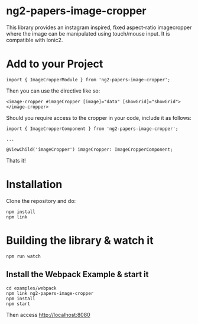 
# ng2-papers-image-cropper
This library provides an instagram inspired, fixed aspect-ratio imagecropper where the image can be manipulated using touch/mouse input. It is compatible with Ionic2.

# Add to your Project

    import { ImageCropperModule } from 'ng2-papers-image-cropper';

Then you can use the directive like so:

    <image-cropper #imageCropper [image]="data" [showGrid]="showGrid"></image-cropper>

Should you require access to the cropper in your code, include it as follows:

    import { ImageCropperComponent } from 'ng2-papers-image-cropper';

    ...

    @ViewChild('imageCropper') imageCropper: ImageCropperComponent;

Thats it!

# Installation

Clone the repository and do:

    npm install
    npm link

# Building the library & watch it

    npm run watch

## Install the Webpack Example & start it

    cd examples/webpack
    npm link ng2-papers-image-cropper
    npm install
    npm start

Then access [http://localhost:8080](http://localhost:8080)
